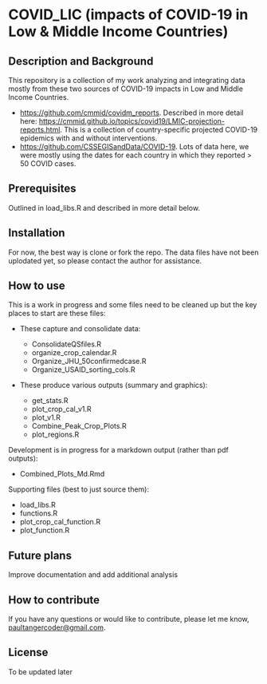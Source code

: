 # COVID_LIC (impacts of COVID-19 in Low & Middle Income Countries)

## Description and Background
This repository is a collection of my work analyzing and integrating data mostly from these two sources of COVID-19 impacts in Low and Middle Income Countries.
* https://github.com/cmmid/covidm_reports.  Described in more detail here: https://cmmid.github.io/topics/covid19/LMIC-projection-reports.html.  This is a collection of country-specific projected COVID-19 epidemics with and without interventions.
* https://github.com/CSSEGISandData/COVID-19.  Lots of data here, we were mostly using the dates for each country in which they reported > 50 COVID cases.

## Prerequisites
Outlined in load_libs.R and described in more detail below.

## Installation
For now, the best way is clone or fork the repo.  The data files have not been uplodated yet, so please contact the author for assistance.

## How to use
This is a work in progress and some files need to be cleaned up but the key places to start are these files:

* These capture and consolidate data:
  * ConsolidateQSfiles.R
  * organize_crop_calendar.R
  * Organize_JHU_50confirmedcase.R
  * Organize_USAID_sorting_cols.R

* These produce various outputs (summary and graphics):
  * get_stats.R
  * plot_crop_cal_v1.R
  * plot_v1.R
  * Combine_Peak_Crop_Plots.R
  * plot_regions.R

Development is in progress for a markdown output (rather than pdf outputs):
  * Combined_Plots_Md.Rmd

Supporting files (best to just source them):
* load_libs.R
* functions.R
* plot_crop_cal_function.R
* plot_function.R

## Future plans
Improve documentation and add additional analysis

## How to contribute
If you have any questions or would like to contribute, please let me know, <paultangercoder@gmail.com>.

## License
To be updated later
